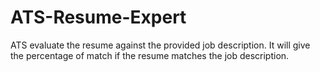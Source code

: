 # ATS-Resume-Expert
ATS evaluate the resume against the provided job description. It will give the percentage of match if the resume matches the job description.
